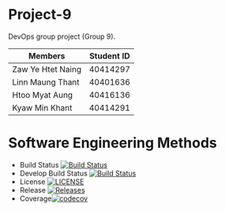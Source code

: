 # Project-9
DevOps group project (Group 9).

| Members | Student ID |
| --- | --- |
| Zaw Ye Htet Naing | 40414297 |
| Linn Maung Thant | 40401636 |
| Htoo Myat Aung | 40416136 |
| Kyaw Min Khant | 40414291 |

# Software Engineering Methods

- Build Status [![Build Status](https://travis-ci.org/zawye-imu/nproject-9.svg?branch=master)](https://travis-ci.org/zawye-imu/nproject-9)
- Develop Build Status [![Build Status](https://travis-ci.org/zawye-imu/nproject-9.svg?branch=develop)](https://travis-ci.org/zawye-imu/nproject-9)
- License [![LICENSE](https://img.shields.io/github/license/zawye-imu/nproject-9.svg?style=flat-square)](https://github.com/zawye-imu/nproject-9/blob/master/LICENSE)
- Release [![Releases](https://img.shields.io/github/release/zawye-imu/nproject-9/all.svg?style=flat-square)](https://github.com/zawye-imu/nproject-9/releases)
- Coverage[![codecov](https://codecov.io/gh/zawye-imu/nproject-9/branch/master/graph/badge.svg)](https://codecov.io/gh/zawye-imu/nproject-9)


